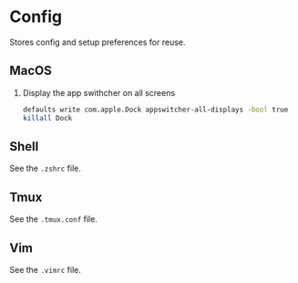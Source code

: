 # Config

Stores config and setup preferences for reuse.

## MacOS

1. Display the app swithcher on all screens
    ``` bash
    defaults write com.apple.Dock appswitcher-all-displays -bool true
    killall Dock
    ```
## Shell

See the `.zshrc` file.

## Tmux

See the `.tmux.conf` file.

## Vim 

See the `.vimrc` file.
